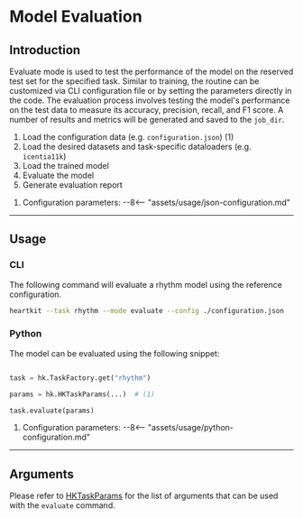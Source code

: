 # Model Evaluation

## <span class="sk-h2-span">Introduction </span>

Evaluate mode is used to test the performance of the model on the reserved test set for the specified task. Similar to training, the routine can be customized via CLI configuration file or by setting the parameters directly in the code. The evaluation process involves testing the model's performance on the test data to measure its accuracy, precision, recall, and F1 score. A number of results and metrics will be generated and saved to the `job_dir`.

<div class="annotate" markdown>


1. Load the configuration data (e.g. `configuration.json`) (1)
1. Load the desired datasets and task-specific dataloaders (e.g. `icentia11k`)
1. Load the trained model
1. Evaluate the model
1. Generate evaluation report

</div>

1. Configuration parameters:
--8<-- "assets/usage/json-configuration.md"

---

## <span class="sk-h2-span">Usage</span>

### CLI

The following command will evaluate a rhythm model using the reference configuration.

```bash
heartkit --task rhythm --mode evaluate --config ./configuration.json
```

### Python

The model can be evaluated using the following snippet:

```python

task = hk.TaskFactory.get("rhythm")

params = hk.HKTaskParams(...)  # (1)

task.evaluate(params)

```

1. Configuration parameters:
--8<-- "assets/usage/python-configuration.md"

---

## <span class="sk-h2-span">Arguments </span>

Please refer to [HKTaskParams](../modes/configuration.md#hktaskparams) for the list of arguments that can be used with the `evaluate` command.
